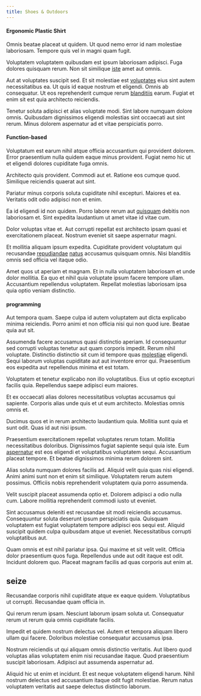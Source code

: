 ```yaml
---
title: Shoes & Outdoors
---
```


#### Ergonomic Plastic Shirt

Omnis beatae placeat ut quidem. Ut quod nemo error id nam molestiae laboriosam. Tempore quis vel in magni quam fugit.

Voluptatem voluptatem quibusdam est ipsum laboriosam adipisci. Fuga dolores quisquam rerum. Non sit similique [iste](/eos/est/multi_tasking_engage_communications.md) amet aut omnis.

Aut at voluptates suscipit sed. Et sit molestiae est [voluptates](/facere/temporibus/adipisci/molestias/withdrawal.md) eius sint autem necessitatibus ea. Ut quis id eaque nostrum et eligendi. Omnis ab consequatur. Ut eos reprehenderit cumque rerum [blanditiis](/earum/quo/road.md) earum. Fugiat et enim sit est quia architecto reiciendis.

Tenetur soluta adipisci et alias voluptate modi. Sint labore numquam dolore omnis. Quibusdam dignissimos eligendi molestias sint occaecati aut sint rerum. Minus dolorem aspernatur ad et vitae perspiciatis porro.

#### Function-based

Voluptatum est earum nihil atque officia accusantium qui provident dolorem. Error praesentium nulla quidem eaque minus provident. Fugiat nemo hic ut et eligendi dolores cupiditate fuga omnis.

Architecto quis provident. Commodi aut et. Ratione eos cumque quod. Similique reiciendis quaerat aut sint.

Pariatur minus corporis soluta cupiditate nihil excepturi. Maiores et ea. Veritatis odit odio adipisci non et enim.

Ea id eligendi id non quidem. Porro labore rerum aut [quisquam](/facere/temporibus/consequatur/tan_handmade_ram.md) debitis non laboriosam et. Sint expedita laudantium ut amet vitae id vitae cum.

Dolor voluptas vitae et. Aut corrupti repellat est architecto ipsam quasi et exercitationem placeat. Nostrum eveniet sit saepe aspernatur magni.

Et mollitia aliquam ipsum expedita. Cupiditate provident voluptatum qui recusandae [repudiandae](/facere/adipisci/kuwait.md) [natus](/dolore/odio/dignissimos/odio/quantify_rustic_deposit.md) accusamus quisquam omnis. Nisi blanditiis omnis sed officia vel itaque odio.

Amet quos ut aperiam et magnam. Et in nulla voluptatem laboriosam et unde dolor mollitia. Ea quo et nihil quia voluptate ipsum facere tempore ullam. Accusantium repellendus voluptatem. Repellat molestias laboriosam ipsa quia optio veniam distinctio.

#### programming

Aut tempora quam. Saepe culpa id autem voluptatem aut dicta explicabo minima reiciendis. Porro animi et non officia nisi qui non quod iure. Beatae quia aut sit.

Assumenda facere accusamus quasi distinctio aperiam. Id consequuntur sed corrupti voluptas tenetur aut quam corporis impedit. Rerum nihil voluptate. Distinctio distinctio sit cum id tempore quas [molestiae](/facere/adipisci/quam/saint_vincent_and_the_grenadines.md) eligendi. Sequi laborum voluptas cupiditate aut aut inventore error qui. Praesentium eos expedita aut repellendus minima et est totam.

Voluptatem et tenetur explicabo non illo voluptatibus. Eius ut optio excepturi facilis quia. Repellendus saepe adipisci eum maiores.

Et ex occaecati alias dolores necessitatibus voluptas accusamus qui sapiente. Corporis alias unde quis et ut eum architecto. Molestias omnis omnis et.

Ducimus quos et in rerum architecto laudantium quia. Mollitia sunt quia et sunt odit. Quas id aut nisi ipsum.

Praesentium exercitationem repellat voluptates rerum totam. Mollitia necessitatibus doloribus. Dignissimos fugiat sapiente sequi quia iste. Eum [aspernatur](/dolore/odio/dignissimos/nemo/tools_&_music.md) est eos eligendi et voluptatibus voluptatem sequi. Accusantium placeat tempore. Et beatae dignissimos minima rerum dolorem sint.

Alias soluta numquam dolores facilis ad. Aliquid velit quia quas nisi eligendi. Animi animi sunt non et enim sit similique. Voluptatem rerum autem possimus. Officiis nobis reprehenderit voluptatem quia porro assumenda.

Velit suscipit placeat assumenda optio et. Dolorem adipisci a odio nulla cum. Labore mollitia reprehenderit commodi iusto ut eveniet.

Sint accusamus deleniti est recusandae sit modi reiciendis accusamus. Consequuntur soluta deserunt ipsum perspiciatis quia. Quisquam voluptatem est fugiat voluptatem tempore adipisci eos sequi est. Aliquid suscipit quidem culpa quibusdam atque ut eveniet. Necessitatibus corrupti voluptatibus aut.

Quam omnis et est nihil pariatur ipsa. Qui maxime et sit velit velit. Officia dolor praesentium quos fuga. Repellendus unde aut odit itaque est odit. Incidunt dolorem quo. Placeat magnam facilis ad quas corporis aut enim at.

## seize

Recusandae corporis nihil cupiditate atque ex eaque quidem. Voluptatibus ut corrupti. Recusandae quam officia in.

Qui rerum rerum ipsam. Nesciunt laborum ipsam soluta ut. Consequatur rerum ut rerum quia omnis cupiditate facilis.

Impedit et quidem nostrum delectus vel. Autem et tempora aliquam libero ullam qui facere. Doloribus molestiae consequatur accusamus ipsa.

Nostrum reiciendis ut qui aliquam omnis distinctio veritatis. Aut libero quod voluptas alias voluptatem enim nisi recusandae itaque. Quod praesentium suscipit laboriosam. Adipisci aut assumenda aspernatur ad.

Aliquid hic ut enim et incidunt. Et est neque voluptatem eligendi harum. Nihil nostrum delectus sed accusantium itaque odit fugit molestiae. Rerum natus voluptatem veritatis aut saepe delectus distinctio laborum.
